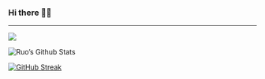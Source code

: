### Hi there 👋🏻
---------------------------
![](https://komarev.com/ghpvc/?username=ruo2019&color=9d33e8)

![Ruo’s Github Stats](https://github-readme-stats.vercel.app/api?username=ruo2019&show_icons=true&icon_color=ffcc00&count_private=true&border_radius=50&bg_color=70,34b1eb,9d00ff,9d00ff&text_color=fff&title_color=fff&include_all_commits=true) 


[![GitHub Streak](https://github-readme-streak-stats.herokuapp.com/?user=ruo2019&theme=vue&border_radius=50&border=007504&ring=c300ff&fire=c300ff&currStreakNum=f2c00c&stroke=0000ff&sideNums=f2c00c)](https://git.io/streak-stats)
